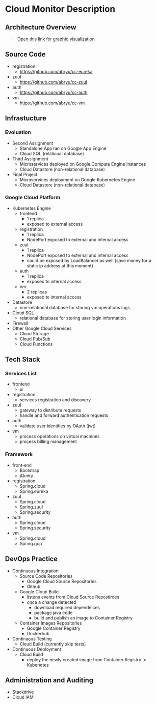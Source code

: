 # Cloud Monitor Description


## Architecture Overview

> [Open this link for graphic visualization](https://www.draw.io/?lightbox=1&highlight=0000ff&edit=_blank&layers=1&nav=1#G1ASOKu9zKSIOoosrMf84RkAvozgMljbxS)

## Source Code
* registration
    * https://github.com/abryu/cc-eureka
* zuul
    * https://github.com/abryu/cc-zuul
* auth
    * https://github.com/abryu/cc-auth
* vm
    * https://github.com/abryu/cc-vm

## Infrastucture

### Evoluation

* Second Assignment 
    * Standalone App ran on Google App Engine
    * Cloud SQL (relational database)
* Third Assignment
    * Microservices deployed on Google Compute Engine Instances
    * Cloud Datastore (non-relational database)
* Final Project
    * Microservices deployment on Google Kubernetes Engine
    * Cloud Datastore (non-relational database)

### Google Cloud Platform
* Kubernetes Engine
    * frontend
        * 1 replica
        * exposed to external access
    * registration
        * 1 replica
        * NodePort exposed to external and internal access
    * zuul
        * 1 replica
        * NodePort exposed to external and internal access
        * could be exposed by LoadBalancer as well (save money for a static ip address at this moment)
    * auth
        * 1 replica
        * exposed to internal access
    * vm
        * 2 replicas
        * exposed to internal access
* Datastore
    * non-relational database for storing vm operations logs
* Cloud SQL
    * relational database for storing user login information
* Firewall
* Other Google Cloud Services
    * Cloud Storage
    * Cloud Pub/Sub
    * Cloud Functions

## Tech Stack

### Services List
* frontend
    * ui
* registration
    * services registration and discovery
* zuul
    * gateway to distribute requests
    * handle and forward authentication requests
* auth
    * validate user identities by OAuth (jwt)
* vm
    * process operations on virtual machines
    * process billing management

### Framework
* front-end
    * Bootstrap
    * jQuery
* registration
    * Spring.cloud
    * Spring.eureka
* zuul
    * Spring.cloud
    * Spring.zuul
    * Spring.security
* auth
    * Spring.cloud
    * Spring.security
* vm
    * Spring.cloud
    * Spring.gcp





## DevOps Practice
* Continuous Integration
    * Source Code Repositories
        * Google Cloud Source Repositories
        * Github
    * Google Cloud Build
        * listens events from Cloud Source Repostiroes
        * once a change detected
            * download required dependeices
            * package java code
            * build and publish an image to Container Registry
    * Container Images Repositories
        * Google Container Registry
        * Dockerhub
* Continuous Testing
    * Cloud Build (currently skip tests)
* Continuous Deployment
    * Cloud Build
        * deploy the newly created image from Container Registry to Kubenetes

## Administration and Auditing
* Stackdrive
* Cloud IAM
